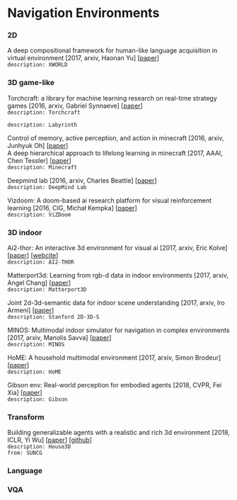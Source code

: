 # Navigation Environments

### 2D

A deep compositional framework for human-like language acquisition in virtual environment \[2017, arxiv, Haonan Yu\] \[[paper](https://arxiv.org/pdf/1703.09831.pdf)\]<br/>
`description: XWORLD`

### 3D game-like

Torchcraft: a library for machine learning research on real-time strategy games \[2016, arxiv, Gabriel Synnaeve\] \[[paper](https://arxiv.org/pdf/1611.00625.pdf)\]<br/>
`description: Torchcraft`

`description: Labyrinth`

Control of memory, active perception, and action in minecraft \[2016, arxiv, Junhyuk Oh\] \[[paper](https://arxiv.org/pdf/1605.09128.pdf)\]<br/>
A deep hierarchical approach to lifelong learning in minecraft \[2017, AAAI, Chen Tessler\] \[[paper](https://www.aaai.org/ocs/index.php/AAAI/AAAI17/paper/download/14630/13950)\]<br/>
`description: Minecraft`

Deepmind lab \[2016, arxiv, Charles Beattie\] \[[paper](https://arxiv.org/pdf/1612.03801.pdf)\]<br/>
`description: DeepMind Lab`

Vizdoom: A doom-based ai research platform for visual reinforcement learning \[2016, CIG, Michał Kempka\] \[[paper](https://arxiv.org/pdf/1605.02097.pdf)\]<br/>
`description: ViZDoom`

### 3D indoor

Ai2-thor: An interactive 3d environment for visual ai \[2017, arxiv, Eric Kolve\] \[[paper](https://arxiv.org/pdf/1712.05474.pdf)\] \[[webcite](http://ai2thor.allenai.org/)\]<br/>
`description: AI2-THOR`

Matterport3d: Learning from rgb-d data in indoor environments \[2017, arxiv, Angel Chang\] \[[paper](https://arxiv.org/pdf/1709.06158.pdf)\]<br/>
`description: Matterport3D`

Joint 2d-3d-semantic data for indoor scene understanding \[2017, arxiv, Iro Armeni\] \[[paper](https://arxiv.org/pdf/1702.01105.pdf)\]<br/>
`description: Stanford 2D-3D-S`

MINOS: Multimodal indoor simulator for navigation in complex environments \[2017, arxiv, Manolis Savva\] \[[paper](https://arxiv.org/pdf/1712.03931.pdf)\]<br/>
`description: MINOS`

HoME: A household multimodal environment \[2017, arxiv, Simon Brodeur\] \[[paper](https://arxiv.org/pdf/1711.11017.pdf)\]<br/>
`description: HoME`

Gibson env: Real-world perception for embodied agents \[2018, CVPR, Fei Xia\] \[[paper](http://openaccess.thecvf.com/content_cvpr_2018/papers/Xia_Gibson_Env_Real-World_CVPR_2018_paper.pdf)\]<br/>
`description: Gibson`

### Transform

Building generalizable agents with a realistic and rich 3d environment \[2018, ICLR, Yi Wu\] \[[paper](https://arxiv.org/pdf/1801.02209.pdf?utm_content=buffer53a22&utm_medium=social&utm_source=twitter.com&utm_campaign=buffer)\] \[[github](https://github.com/facebookresearch/House3D)\]<br/>
`description: House3D`<br/>
`from: SUNCG`

### Language

### VQA








